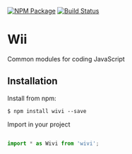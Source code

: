 [![NPM Package](https://badge.fury.io/js/wivi.svg)](https://www.npmjs.com/package/wivi)
[![Build Status](https://travis-ci.org/maolion/wivi.svg)](https://travis-ci.org/maolion/wivi)

# Wii

Common modules for coding JavaScript

## Installation

Install from npm:

```
$ npm install wivi --save
```

Import in your project

```JavaScript

import * as Wivi from 'wivi';

```

